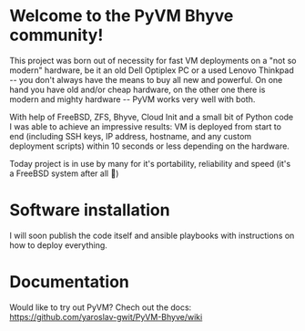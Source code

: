 # Welcome to the PyVM Bhyve community!
This project was born out of necessity for fast VM deployments on a "not so modern" hardware, be it an old Dell Optiplex PC or a used Lenovo Thinkpad -- you don't always have the means to buy all new and powerful. On one hand you have old and/or cheap hardware, on the other one there is modern and mighty hardware -- PyVM works very well with both.

With help of FreeBSD, ZFS, Bhyve, Cloud Init and a small bit of Python code I was able to achieve an impressive results: VM is deployed from start to end (including SSH keys, IP address, hostname, and any custom deployment scripts) within 10 seconds or less depending on the hardware.

Today project is in use by many for it's portability, reliability and speed (it's a FreeBSD system after all :rocket:)

# Software installation
I will soon publish the code itself and ansible playbooks with instructions on how to deploy everything.

# Documentation
Would like to try out PyVM? Chech out the docs: https://github.com/yaroslav-gwit/PyVM-Bhyve/wiki
